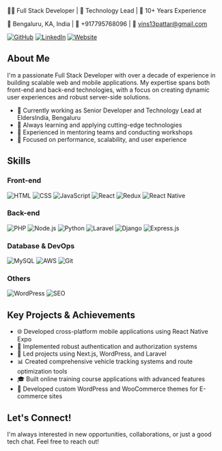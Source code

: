 👨‍💻 Full Stack Developer | 🚀 Technology Lead | 🌟 10+ Years Experience

📍 Bengaluru, KA, India | 📱 +917795768096 | 📧 vins13pattar@gmail.com

[![GitHub](https://img.shields.io/badge/-GitHub-181717?style=flat-square&logo=github)](https://vins13pattar.github.io/)
[![LinkedIn](https://img.shields.io/badge/-LinkedIn-0077B5?style=flat-square&logo=linkedin)](https://www.linkedin.com/in/vins13pattar)
[![Website](https://img.shields.io/badge/-Website-FF7139?style=flat-square&logo=firefox&logoColor=white)](https://vinodspattar.in/)

## About Me

I'm a passionate Full Stack Developer with over a decade of experience in building scalable web and mobile applications. My expertise spans both front-end and back-end technologies, with a focus on creating dynamic user experiences and robust server-side solutions.

- 💼 Currently working as Senior Developer and Technology Lead at EldersIndia, Bengaluru
- 🌱 Always learning and applying cutting-edge technologies
- 👥 Experienced in mentoring teams and conducting workshops
- 🎯 Focused on performance, scalability, and user experience

## Skills

### Front-end
![HTML](https://img.shields.io/badge/-HTML-E34F26?style=flat-square&logo=html5&logoColor=white)
![CSS](https://img.shields.io/badge/-CSS-1572B6?style=flat-square&logo=css3)
![JavaScript](https://img.shields.io/badge/-JavaScript-F7DF1E?style=flat-square&logo=javascript&logoColor=black)
![React](https://img.shields.io/badge/-React-61DAFB?style=flat-square&logo=react&logoColor=black)
![Redux](https://img.shields.io/badge/-Redux-764ABC?style=flat-square&logo=redux)
![React Native](https://img.shields.io/badge/-React_Native-61DAFB?style=flat-square&logo=react&logoColor=black)

### Back-end
![PHP](https://img.shields.io/badge/-PHP-777BB4?style=flat-square&logo=php&logoColor=white)
![Node.js](https://img.shields.io/badge/-Node.js-339933?style=flat-square&logo=node.js&logoColor=white)
![Python](https://img.shields.io/badge/-Python-3776AB?style=flat-square&logo=python&logoColor=white)
![Laravel](https://img.shields.io/badge/-Laravel-FF2D20?style=flat-square&logo=laravel&logoColor=white)
![Django](https://img.shields.io/badge/-Django-092E20?style=flat-square&logo=django)
![Express.js](https://img.shields.io/badge/-Express.js-000000?style=flat-square&logo=express)

### Database & DevOps
![MySQL](https://img.shields.io/badge/-MySQL-4479A1?style=flat-square&logo=mysql&logoColor=white)
![AWS](https://img.shields.io/badge/-AWS-232F3E?style=flat-square&logo=amazon-aws)
![Git](https://img.shields.io/badge/-Git-F05032?style=flat-square&logo=git&logoColor=white)

### Others
![WordPress](https://img.shields.io/badge/-WordPress-21759B?style=flat-square&logo=wordpress)
![SEO](https://img.shields.io/badge/-SEO-47A248?style=flat-square&logo=google)

## Key Projects & Achievements

- 🌐 Developed cross-platform mobile applications using React Native Expo
- 🔐 Implemented robust authentication and authorization systems
- 🚀 Led projects using Next.js, WordPress, and Laravel
- 📊 Created comprehensive vehicle tracking systems and route optimization tools
- 🎓 Built online training course applications with advanced features
- 🛒 Developed custom WordPress and WooCommerce themes for E-commerce sites

## Let's Connect!

I'm always interested in new opportunities, collaborations, or just a good tech chat. Feel free to reach out!
